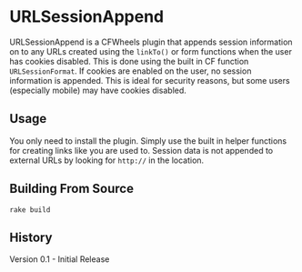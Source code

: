 URLSessionAppend
========================

URLSessionAppend is a CFWheels plugin that appends session information on to any URLs created using the `linkTo()` or form functions when the user has cookies disabled. This is done using the built in CF function `URLSessionFormat`. If cookies are enabled on the user, no session information is appended. This is ideal for security reasons, but some users (especially mobile) may have cookies disabled.

Usage
----------

You only need to install the plugin. Simply use the built in helper functions for creating links like you are used to. Session data is not appended to external URLs by looking for `http://` in the location.

Building From Source
--------------------

	rake build

History
------------

Version 0.1 - Initial Release